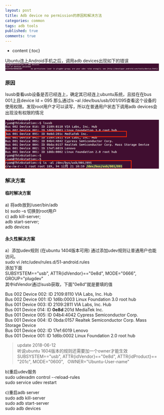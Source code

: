 ```yaml
---
layout: post
title: Adb device no permission的原因和解决方法
categories: common
tags: adb tools
published: true
comments: true
---
```


* content
{:toc}

Ubuntu连上Android手机之后，调用adb devices出现如下的错误
![问题描述](https://github.com/rainhu/rainhu.github.io/raw/master/_assets/1.png)
### 原因

lsusb查看usb设备是否已经连上，确定其已经连上ubuntu系统，且挂在在bus 001上且device Id = 095
那么通过ls –al /dev/bus/usb/001/095查看这个设备的使用权限。发现root用户才可以读写，所以在普通用户状态下调用adb devices会出现没有权限的情况





![原因分析](https://github.com/rainhu/rainhu.github.io/raw/master/_assets/2.png)

### 解决方案
#### 临时解决方案
a) 将adb放到/user/bin/adb  
b) sudo –s 切换到root用户  
c) adb kill-server;  
   adb start-server;  
   adb devices  


#### 永久性解决方案
a）添加udev规则 (在ubuntu 1404版本可用)
通过添加udev规则让普通用户也能访问。   
sudo vi /etc/udev/rules.d/51-android.rules  
添加下面   
SUBSYSTEM=="usb", ATTR{idVendor}=="0e8d", MODE="0666", GROUP="plugdev"   
其中idVendor通过lsusb获取，下面"0e8d"就是要填的值   

Bus 002 Device 002: ID 2109:8110 VIA Labs, Inc. Hub    
Bus 002 Device 001: ID 1d6b:0003 Linux Foundation 3.0 root hub    
Bus 001 Device 003: ID 2109:2811 VIA Labs, Inc. Hub    
Bus 001 Device 014: ID **0e8d**:201d MediaTek Inc.     
Bus 001 Device 005: ID 04b4:4042 Cypress Semiconductor Corp.    
Bus 001 Device 004: ID 0bda:0157 Realtek Semiconductor Corp. Mass Storage Device   
Bus 001 Device 002: ID 17ef:6019 Lenovo     
Bus 001 Device 001: ID 1d6b:0002 Linux Foundation 2.0 root hub   

>update 2018-06-12  
听说ubuntu 1604版本的规则还需要加一个owner才能生效  
SUBSYSTEM=="usb", ATTR{idVendor}=="0e8d", ATTR{idProduct}=="201c", MODE="0600",   
OWNER="Ubuntu-User-name"


b)重启udev服务   
sudo udevadm control --reload-rules  
sudo service udev restart   


c)重启adb server   
sudo adb kill-server   
sudo adb start-server   
sudo adb devices
